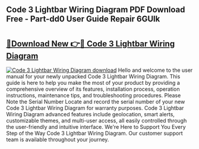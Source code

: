 ## Code 3 Lightbar Wiring Diagram PDF Download Free - Part-dd0 User Guide Repair 6GUlk

# <h2><a href="http://dfmdhv.blite.top/?on=Code+3+Lightbar+Wiring+Diagram">🔗Download New 👉🔴 Code 3 Lightbar Wiring Diagram</a></h2>

[![Code 3 Lightbar Wiring Diagram download](https://i.imgur.com/lujVjoI.png)](http://dfmdhv.blite.top/?on=Code+3+Lightbar+Wiring+Diagram)
Hello and welcome to the user manual for your newly unpacked Code 3 Lightbar Wiring Diagram. This guide is here to help you make the most of your product by providing a comprehensive overview of its features, installation process, operation instructions, maintenance tips, and troubleshooting procedures. Please Note the Serial Number Locate and record the serial number of your new Code 3 Lightbar Wiring Diagram for warranty purposes. Code 3 Lightbar Wiring Diagram advanced features include geolocation, smart alerts, customizable themes, and multi-user access, all easily controlled through the user-friendly and intuitive interface. We're Here to Support You Every Step of the Way Code 3 Lightbar Wiring Diagram. Our customer support team is available throughout your journey.
